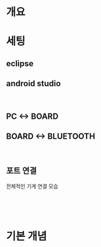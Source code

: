 # 개요


  
  
  
# 세팅

## eclipse

## android studio

<br>


## PC <-> BOARD

## BOARD <-> BLUETOOTH


<br>


## 포트 연결

전체적인 기계 연결 모습

<br>
<br>
<br>

# 기본 개념 
  



